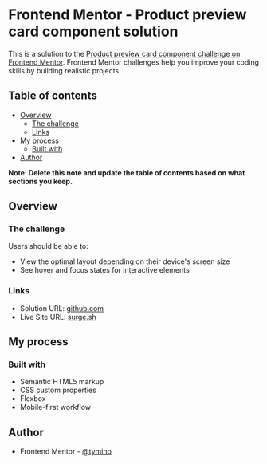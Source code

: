 # Frontend Mentor - Product preview card component solution

This is a solution to the [Product preview card component challenge on Frontend Mentor](https://www.frontendmentor.io/challenges/product-preview-card-component-GO7UmttRfa). Frontend Mentor challenges help you improve your coding skills by building realistic projects.

## Table of contents

- [Overview](#overview)
  - [The challenge](#the-challenge)
  - [Links](#links)
- [My process](#my-process)
  - [Built with](#built-with)
- [Author](#author)

**Note: Delete this note and update the table of contents based on what sections you keep.**

## Overview

### The challenge

Users should be able to:

- View the optimal layout depending on their device's screen size
- See hover and focus states for interactive elements

### Links

- Solution URL: [github.com](https://github.com/tymino/frontendmentor_product-preview-card-component)
- Live Site URL: [surge.sh](https://tymino-product-preview-card-component.surge.sh/)

## My process

### Built with

- Semantic HTML5 markup
- CSS custom properties
- Flexbox
- Mobile-first workflow

## Author

- Frontend Mentor - [@tymino](https://www.frontendmentor.io/profile/tymino)
